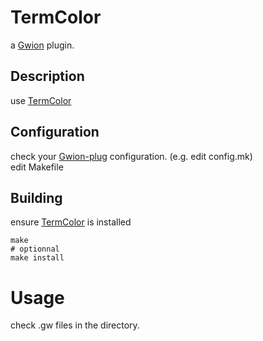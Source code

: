 # TermColor
  a [Gwion](https://github.com/Gwion/Gwion) plugin.  
## Description
use [TermColor](https://github.com/.../TermColor)
## Configuration
check your [Gwion-plug](https://github.com/Gwion/gwion-plug) configuration. (e.g. edit config.mk)  
edit Makefile
## Building
ensure [TermColor](https://github.com/.../TermColor) is installed
```
make
# optionnal
make install
```
# Usage
check .gw files in the directory.
